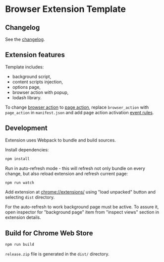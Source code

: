 # Browser Extension Template

## Changelog

See the [changelog](CHANGELOG.md).

## Extension features

Template includes:
- background script,
- content scripts injection,
- options page,
- browser action with popup,
- lodash library.

To change [browser action](https://developer.chrome.com/extensions/browserAction)
to [page action](https://developer.chrome.com/extensions/pageAction),
replace `browser_action` with `page_action` in `manifest.json`
and add page action activation [event rules](https://developer.chrome.com/extensions/manifest/event_rules).

## Development

Extension uses Webpack to bundle and build sources.

Install dependencies:

```bash
npm install
```

Run in auto-refresh mode - this will refresh not only bundle on every change,
but also reload extension and refresh current page:

```bash
npm run watch
```

Add extension at [chrome://extensions/](chrome://extensions/)
using "load unpacked" button and selecting `dist` directory. 

For the auto-refresh to work background page must be active.
To assure it, open inspector for "background page" item
from "inspect views" section in extension details.

## Build for Chrome Web Store

```bash
npm run build
```

`release.zip` file is generated in the `dist/` directory.
